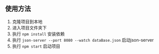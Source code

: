 ## 使用方法
1. 克隆项目到本地
2. 进入项目文件夹下
3. 执行 `npm install` 安装依赖
4. 执行 `json-server --port 8080 --watch dataBase.json` 启动json-server
5. 执行 `npm start` 启动项目
